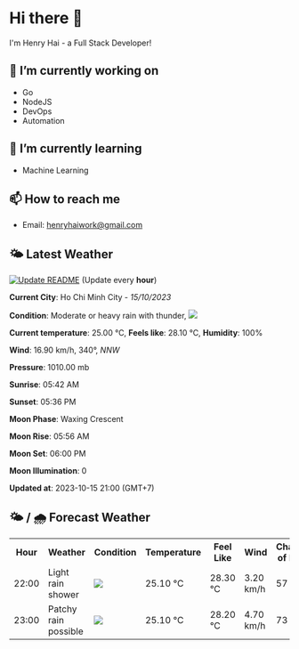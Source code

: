 # Hi there 👋

I'm Henry Hai - a Full Stack Developer!

## 🔭 I’m currently working on

- Go
- NodeJS
- DevOps
- Automation

## 🌱 I’m currently learning

- Machine Learning

## 📫 How to reach me

- Email: <henryhaiwork@gmail.com>

## 🌤️ Latest Weather
[![Update README](https://github.com/henry0hai/henry0hai/actions/workflows/udpateReadme.yml/badge.svg)](https://github.com/henry0hai/henry0hai/actions/workflows/udpateReadme.yml)
(Update every **hour**)
<!-- CURRENT_WEATHER:START -->
**Current City**: Ho Chi Minh City - *15/10/2023*

**Condition**: Moderate or heavy rain with thunder, <img src="https://cdn.weatherapi.com/weather/64x64/night/389.png"/>

**Current temperature**: 25.00 °C, **Feels like**: 28.10 °C, **Humidity**: 100%

**Wind**: 16.90 km/h, 340°, *NNW*

**Pressure**: 1010.00 mb

**Sunrise**: 05:42 AM

**Sunset**: 05:36 PM

**Moon Phase**: Waxing Crescent

**Moon Rise**: 05:56 AM

**Moon Set**: 06:00 PM

**Moon Illumination**: 0

**Updated at**: 2023-10-15 21:00 (GMT+7)<!-- CURRENT_WEATHER:END -->

## 🌤️ / 🌧️ Forecast Weather
<!-- FORECAST_WEATHER:START -->
<table>
		<tr>
			<th>Hour</th>
			<th>Weather</th>
			<th>Condition</th>
			<th>Temperature</th>
			<th>Feel Like</th>
			<th>Wind</th>
			<th>Chance of Rain</th>
		</tr>
				<tr>
					<td>22:00</td>
					<td>Light rain shower</td>
					<td><img src='https://cdn.weatherapi.com/weather/64x64/night/353.png'/></td>
					<td>25.10 °C</td>
					<td>28.30 °C</td>
					<td>3.20 km/h</td>
					<td>57 %</td>
				</tr>
				<tr>
					<td>23:00</td>
					<td>Patchy rain possible</td>
					<td><img src='https://cdn.weatherapi.com/weather/64x64/night/176.png'/></td>
					<td>25.10 °C</td>
					<td>28.20 °C</td>
					<td>4.70 km/h</td>
					<td>73 %</td>
				</tr>
</table>
<!-- FORECAST_WEATHER:END -->
